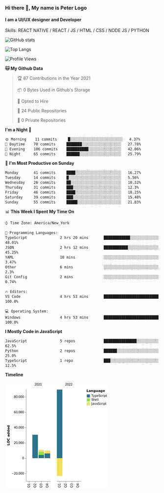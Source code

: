 ### Hi there 👋, My name is Peter Logo
#### I am a UI/UX designer and Developer
Skills: REACT NATIVE / REACT / JS / HTML / CSS / NODE JS / PYTHON

![GitHub stats](https://github-readme-stats.vercel.app/api?username=peterlogo&show_icons=true&count_private=true&theme=dark)

![Top Langs](https://github-readme-stats.vercel.app/api/top-langs/?username=peterlogo&theme=dark&layout=compact)

<!--START_SECTION:waka-->
![Profile Views](http://img.shields.io/badge/Profile%20Views-12-blue)

**🐱 My Github Data** 

> 🏆 87 Contributions in the Year 2021
 > 
> 📦 0 Bytes Used in Github's Storage 
 > 
> 💼 Opted to Hire
 > 
> 📜 24 Public Repositories 
 > 
> 🔑 0 Private Repositories  
 > 
**I'm a Night 🦉** 

```text
🌞 Morning    11 commits     █░░░░░░░░░░░░░░░░░░░░░░░░   4.37% 
🌆 Daytime    70 commits     ███████░░░░░░░░░░░░░░░░░░   27.78% 
🌃 Evening    106 commits    ██████████░░░░░░░░░░░░░░░   42.06% 
🌙 Night      65 commits     ██████░░░░░░░░░░░░░░░░░░░   25.79%

```
📅 **I'm Most Productive on Sunday** 

```text
Monday       41 commits     ████░░░░░░░░░░░░░░░░░░░░░   16.27% 
Tuesday      14 commits     █░░░░░░░░░░░░░░░░░░░░░░░░   5.56% 
Wednesday    26 commits     ██░░░░░░░░░░░░░░░░░░░░░░░   10.32% 
Thursday     31 commits     ███░░░░░░░░░░░░░░░░░░░░░░   12.3% 
Friday       46 commits     ████░░░░░░░░░░░░░░░░░░░░░   18.25% 
Saturday     39 commits     ███░░░░░░░░░░░░░░░░░░░░░░   15.48% 
Sunday       55 commits     █████░░░░░░░░░░░░░░░░░░░░   21.83%

```


📊 **This Week I Spent My Time On** 

```text
⌚︎ Time Zone: America/New_York

💬 Programming Languages: 
TypeScript               2 hrs 20 mins       ████████████░░░░░░░░░░░░░   48.01% 
JSON                     2 hrs 12 mins       ███████████░░░░░░░░░░░░░░   45.25% 
YAML                     10 mins             ░░░░░░░░░░░░░░░░░░░░░░░░░   3.47% 
Other                    6 mins              ░░░░░░░░░░░░░░░░░░░░░░░░░   2.3% 
Git Config               2 mins              ░░░░░░░░░░░░░░░░░░░░░░░░░   0.74%

🔥 Editors: 
VS Code                  4 hrs 53 mins       █████████████████████████   100.0%

💻 Operating System: 
Windows                  4 hrs 53 mins       █████████████████████████   100.0%

```

**I Mostly Code in JavaScript** 

```text
JavaScript               5 repos             ███████████████░░░░░░░░░░   62.5% 
Python                   2 repos             ██████░░░░░░░░░░░░░░░░░░░   25.0% 
TypeScript               1 repo              ███░░░░░░░░░░░░░░░░░░░░░░   12.5%

```


**Timeline**

![Chart not found](https://raw.githubusercontent.com/peterlogo/peterlogo/main/charts/bar_graph.png) 


<!--END_SECTION:waka-->



